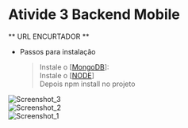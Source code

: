 # Ativide 3 Backend Mobile

** URL ENCURTADOR **

- Passos para instalação
  > Instale o [[MongoDB](https://www.mongodb.com/try/download/community)]: <br>
  > Instale o [[NODE](https://nodejs.org/en)] <br>
  > Depois npm install no projeto  <br>

![Screenshot_3](https://github.com/mateussantana20/atv-3-backend-mobile/assets/49589069/f0b22bfa-4df8-4ec5-993e-7cabe3622a97) <br>
![Screenshot_2](https://github.com/mateussantana20/atv-3-backend-mobile/assets/49589069/3641baf6-9f13-407b-9b23-5bc239c3f6ab) <br>
![Screenshot_1](https://github.com/mateussantana20/atv-3-backend-mobile/assets/49589069/fda7acbc-cb3f-45d7-bbe6-d21992ba56f2) <br>
